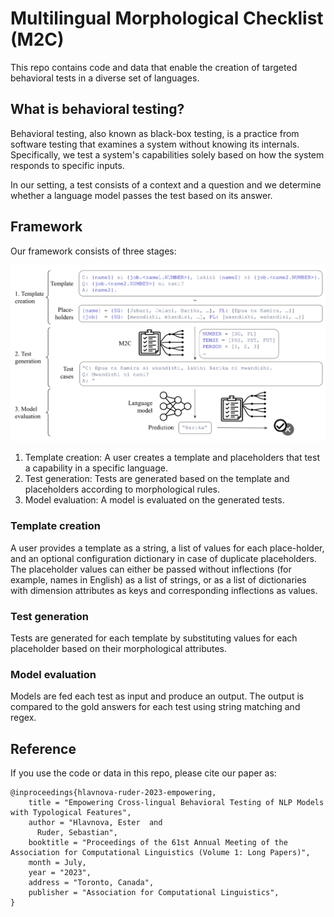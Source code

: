 # Multilingual Morphological Checklist (M2C)

This repo contains code and data that enable the creation of targeted behavioral
tests in a diverse set of languages.

## What is behavioral testing?

Behavioral testing, also known as black-box testing, is a practice from software
testing that examines a system without knowing its internals. Specifically, we
test a system's capabilities solely based on how the system responds to specific
inputs.

In our setting, a test consists of a context and a question and we determine whether
a language model passes the test based on its answer.

## Framework

Our framework consists of three stages:

![Overview of the general M2C workflow.](m2c_overview.png)

1. Template creation: A user creates a template and placeholders that test a capability in a specific language.
2. Test generation: Tests are generated based on the template and placeholders according to morphological rules.
3. Model evaluation: A model is evaluated on the generated tests.

### Template creation

A user provides a template as a string, a list of values for each place-holder, and an optional configuration dictionary in case of duplicate placeholders.
The placeholder values can either be passed without inflections (for example, names in English) as a list of strings, or as a list of dictionaries with dimension attributes as keys and corresponding inflections as values.

### Test generation

Tests are generated for each template by substituting values for each placeholder based on their morphological attributes.

### Model evaluation

Models are fed each test as input and produce an output. The output is compared to the gold answers for each test using string matching and regex.

## Reference

If you use the code or data in this repo, please cite our paper as:

```
@inproceedings{hlavnova-ruder-2023-empowering,
    title = "Empowering Cross-lingual Behavioral Testing of NLP Models with Typological Features",
    author = "Hlavnova, Ester  and
      Ruder, Sebastian",
    booktitle = "Proceedings of the 61st Annual Meeting of the Association for Computational Linguistics (Volume 1: Long Papers)",
    month = July,
    year = "2023",
    address = "Toronto, Canada",
    publisher = "Association for Computational Linguistics",
}
```
